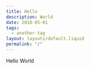 ```yaml
---
title: Hello
description: World
date: 2018-05-01
tags:
  - another-tag
layout: layouts/default.liquid
permalink: "/"
---
```


Hello World
